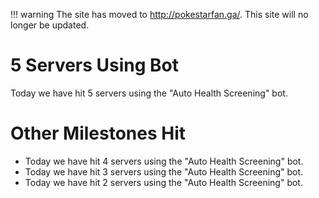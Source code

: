 !!! warning
    The site has moved to http://pokestarfan.ga/. This site will no longer be updated.

# 5 Servers Using Bot

Today we have hit 5 servers using the "Auto Health Screening" bot.

# Other Milestones Hit
* Today we have hit 4 servers using the "Auto Health Screening" bot.
* Today we have hit 3 servers using the "Auto Health Screening" bot.
* Today we have hit 2 servers using the "Auto Health Screening" bot.
